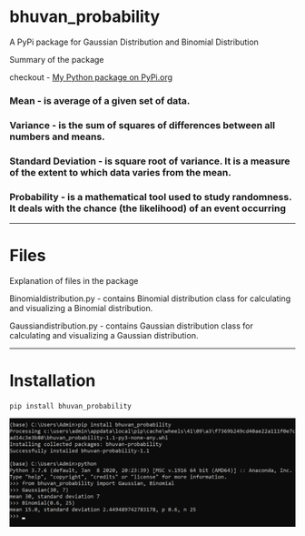# bhuvan_probability
A PyPi package for Gaussian Distribution and Binomial Distribution

Summary of the package

checkout - [My Python package on PyPi.org](https://pypi.org/project/bhuvan-probability/1.1/)

### Mean - is average of a given set of data.

### Variance - is the sum of squares of differences between all numbers and means.

### Standard Deviation - is square root of variance. It is a measure of the extent to which data varies from the mean.

### Probability - is a mathematical tool used to study randomness. It deals with the chance (the likelihood) of an event occurring
--------------------------------------------------------------------------------------

# Files
Explanation of files in the package

Binomialdistribution.py - contains Binomial distribution class for calculating and 
    visualizing a Binomial distribution.
    
Gaussiandistribution.py - contains Gaussian distribution class for calculating and 
	visualizing a Gaussian distribution.

--------------------------------------------------------------------------------------

# Installation
```
pip install bhuvan_probability
``` 
![Output](https://github.com/Gangadharbhuvan/bhuvan_probability/blob/master/Python%20Package(PyPi)%20-%20bhuvan_probability/images/Working_output-1.png)
